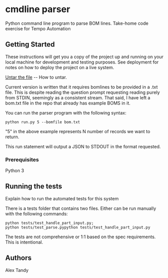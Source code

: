 # cmdline parser

Python command line program to parse BOM lines. Take-home code exercise for Tempo Automation

## Getting Started

These instructions will get you a copy of the project up and running on your local machine for development and testing purposes. See deployment for notes on how to deploy the project on a live system.

[Untar the file](https://www.pendrivelinux.com/how-to-open-a-tar-file-in-unix-or-linux/) -- How to untar.

Current version is written that it requires bomlines to be provided in a .txt file. This is despite reading the question prompt requesting reading purely from STDIN, seemingly as a consistent stream. That said, I have left a bom.txt file in the repo that already has example BOMS in it. 

You can run the parser program with the following syntax:

```python run.py 5 --bomfile bom.txt```

"5" in the above example represents N number of records we want to return. 

This run statement will output a JSON to STDOUT in the format requested. 

### Prerequisites

Python 3

## Running the tests

Explain how to run the automated tests for this system

There is a tests folder that contains two files. Either can be run manually with the following commands:

```
python tests/test_handle_part_input.py; 
python tests/test_parse.pypython tests/test_handle_part_input.py
```
The tests are not comprehensive or 1:1 based on the spec requirements. This is intentional. 

## Authors
Alex Tandy